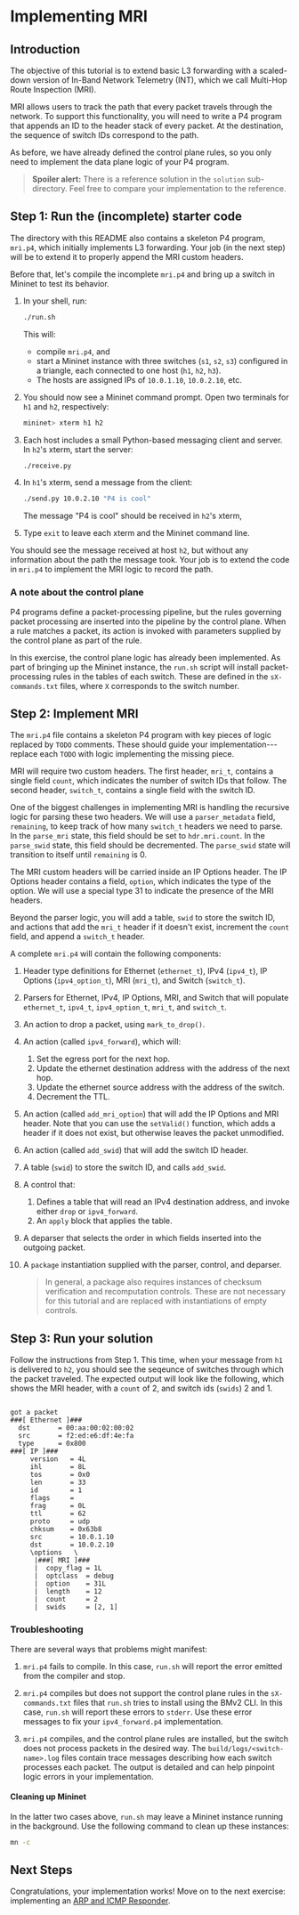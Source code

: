 # Implementing MRI

## Introduction

The objective of this tutorial is to extend basic L3 forwarding with a
scaled-down version of In-Band Network Telemetry (INT), which we call
Multi-Hop Route Inspection (MRI).

MRI allows users to track the path that every packet travels through
the network. To support this functionality, you will need to write a
P4 program that appends an ID to the header stack of every packet. At
the destination, the sequence of switch IDs correspond to the path.

As before, we have already defined the control plane rules, so you
only need to implement the data plane logic of your P4 program.

> **Spoiler alert:** There is a reference solution in the `solution`
> sub-directory. Feel free to compare your implementation to the reference.

## Step 1: Run the (incomplete) starter code

The directory with this README also contains a skeleton P4 program,
`mri.p4`, which initially implements L3 forwarding.  Your job (in the
next step) will be to extend it to properly append the MRI custom
headers.

Before that, let's compile the incomplete `mri.p4` and bring up a
switch in Mininet to test its behavior.

1. In your shell, run:
   ```bash
   ./run.sh
   ```
   This will:
   * compile `mri.p4`, and
   * start a Mininet instance with three switches (`s1`, `s2`, `s3`) configured
     in a triangle, each connected to one host (`h1`, `h2`, `h3`).
   * The hosts are assigned IPs of `10.0.1.10`, `10.0.2.10`, etc.

2. You should now see a Mininet command prompt.  Open two terminals for `h1` and `h2`, respectively:
   ```bash
   mininet> xterm h1 h2
   ```
3. Each host includes a small Python-based messaging client and server.  In `h2`'s xterm, start the server:
   ```bash
   ./receive.py
   ```
4. In `h1`'s xterm, send a message from the client:
   ```bash
   ./send.py 10.0.2.10 "P4 is cool"
   ```
   The message "P4 is cool" should be received in `h2`'s xterm,
5. Type `exit` to leave each xterm and the Mininet command line.

You should see the message received at host `h2`, but without any information
about the path the message took.  Your job is to extend the code in `mri.p4` to
implement the MRI logic to record the path.


### A note about the control plane

P4 programs define a packet-processing pipeline, but the rules governing packet
processing are inserted into the pipeline by the control plane.  When a rule
matches a packet, its action is invoked with parameters supplied by the control
plane as part of the rule.

In this exercise, the control plane logic has already been implemented.  As
part of bringing up the Mininet instance, the `run.sh` script will install
packet-processing rules in the tables of each switch.  These are defined in the
`sX-commands.txt` files, where `X` corresponds to the switch number.


## Step 2: Implement MRI


The `mri.p4` file contains a skeleton P4 program with key pieces of
logic replaced by `TODO` comments.  These should guide your
implementation---replace each `TODO` with logic implementing the missing piece.

MRI will require two custom headers. The first header, `mri_t`,
contains a single field `count`, which indicates the number of switch
IDs that follow. The second header, `switch_t`, contains a single
field with the switch ID. 

One of the biggest challenges in implementing MRI is handling the
recursive logic for parsing these two headers. We will use a
`parser_metadata` field, `remaining`, to keep track of how many
`switch_t` headers we need to parse.  In the `parse_mri` state, this
field should be set to `hdr.mri.count`.  In the `parse_swid` state,
this field should be decremented. The `parse_swid` state will
transition to itself until `remaining` is 0.

The MRI custom headers will be carried inside an IP Options
header. The IP Options header contains a field, `option`, which
indicates the type of the option. We will use a special type 31 to
indicate the presence of the MRI headers.

Beyond the parser logic, you will add a table, `swid` to store the
switch ID, and actions that add the `mri_t` header if it doesn't
exist, increment the `count` field, and append a `switch_t` header.


A complete `mri.p4` will contain the following components:


1. Header type definitions for Ethernet (`ethernet_t`), IPv4 (`ipv4_t`),
   IP Options (`ipv4_option_t`), MRI (`mri_t`), and Switch (`switch_t`). 
2. Parsers for Ethernet, IPv4, IP Options, MRI, and Switch that will
populate `ethernet_t`, `ipv4_t`, `ipv4_option_t`, `mri_t`, and
`switch_t`.
3. An action to drop a packet, using `mark_to_drop()`.
4. An action (called `ipv4_forward`), which will:
	1. Set the egress port for the next hop. 
	2. Update the ethernet destination address with the address of the next hop. 
	3. Update the ethernet source address with the address of the switch. 
	4. Decrement the TTL.
5. An action (called `add_mri_option`) that will add the IP Options and MRI
header. Note that you can use the `setValid()` function, which adds a
header if it does not exist, but otherwise leaves the packet
unmodified.
6. An action (called `add_swid`) that will add the switch ID header.
7. A table (`swid`) to store the switch ID, and calls `add_swid`. 
8. A control that:
    1. Defines a table that will read an IPv4 destination address, and
       invoke either `drop` or `ipv4_forward`.
    1. An `apply` block that applies the table.
9. A deparser that selects the order in which fields inserted into the outgoing
   packet.
10. A `package` instantiation supplied with the parser, control, and deparser.
    
    > In general, a package also requires instances of checksum verification
    > and recomputation controls.  These are not necessary for this tutorial
    > and are replaced with instantiations of empty controls.


## Step 3: Run your solution

Follow the instructions from Step 1.  This time, when your message from `h1` is
 delivered to `h2`, you should see the seqeunce of switches
through which the packet traveled. The expected output will look like the
following, which shows the MRI header, with a `count` of 2, and switch ids (`swids`) 2 and 1.

```

got a packet
###[ Ethernet ]###
  dst       = 00:aa:00:02:00:02
  src       = f2:ed:e6:df:4e:fa
  type      = 0x800
###[ IP ]###
     version   = 4L
     ihl       = 8L
     tos       = 0x0
     len       = 33
     id        = 1
     flags     =
     frag      = 0L
     ttl       = 62
     proto     = udp
     chksum    = 0x63b8
     src       = 10.0.1.10
     dst       = 10.0.2.10
     \options   \
      |###[ MRI ]###
      |  copy_flag = 1L
      |  optclass  = debug
      |  option    = 31L
      |  length    = 12
      |  count     = 2
      |  swids     = [2, 1]
```

### Troubleshooting

There are several ways that problems might manifest:

1. `mri.p4` fails to compile.  In this case, `run.sh` will report the
error emitted from the compiler and stop.

1. `mri.p4` compiles but does not support the control plane rules in
the `sX-commands.txt` files that `run.sh` tries to install using the BMv2 CLI.
In this case, `run.sh` will report these errors to `stderr`.  Use these error
messages to fix your `ipv4_forward.p4` implementation.

1. `mri.p4` compiles, and the control plane rules are installed, but
the switch does not process packets in the desired way.  The
`build/logs/<switch-name>.log` files contain trace messages describing how each
switch processes each packet.  The output is detailed and can help pinpoint
logic errors in your implementation.

#### Cleaning up Mininet

In the latter two cases above, `run.sh` may leave a Mininet instance running in
the background.  Use the following command to clean up these instances:

```bash
mn -c
```

## Next Steps

Congratulations, your implementation works!  Move on to the next exercise:
implementing an [ARP and ICMP Responder](../arp).



